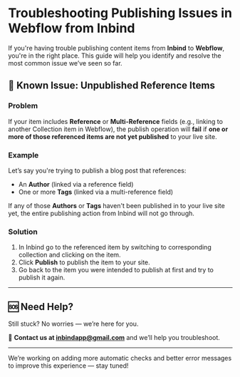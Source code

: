 # Troubleshooting Publishing Issues in Webflow from Inbind

If you're having trouble publishing content items from **Inbind** to **Webflow**, you're in the right place. This guide will help you identify and resolve the most common issue we’ve seen so far.

## 📌 Known Issue: Unpublished Reference Items

### Problem

If your item includes **Reference** or **Multi-Reference** fields (e.g., linking to another Collection item in Webflow), the publish operation will **fail** if **one or more of those referenced items are not yet published** to your live site.

### Example

Let’s say you're trying to publish a blog post that references:

- An **Author** (linked via a reference field)
- One or more **Tags** (linked via a multi-reference field)

If any of those **Authors** or **Tags** haven't been published in to your live site yet, the entire publishing action from Inbind will not go through.

### Solution

1. In Inbind go to the referenced item by switching to corresponding collection and clicking on the item.
2. Click **Publish** to publish the item to your site.
3. Go back to the item you were intended to publish at first and try to publish it again.

---

## 🆘 Need Help?

Still stuck? No worries — we’re here for you.

📩 **Contact us at [inbindapp@gmail.com](mailto:inbindapp@gmail.com)** and we’ll help you troubleshoot.

---

We’re working on adding more automatic checks and better error messages to improve this experience — stay tuned!
